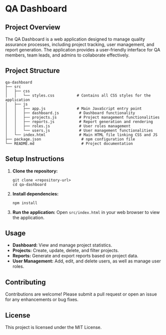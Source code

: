 # QA Dashboard

## Project Overview
The QA Dashboard is a web application designed to manage quality assurance processes, including project tracking, user management, and report generation. The application provides a user-friendly interface for QA members, team leads, and admins to collaborate effectively.

## Project Structure
```
qa-dashboard
├── src
│   ├── css
│   │   └── styles.css          # Contains all CSS styles for the application
│   ├── js
│   │   ├── app.js              # Main JavaScript entry point
│   │   ├── dashboard.js         # Dashboard functionality
│   │   ├── projects.js          # Project management functionalities
│   │   ├── reports.js           # Report generation and rendering
│   │   ├── roles.js             # User roles management
│   │   └── users.js             # User management functionalities
│   └── index.html               # Main HTML file linking CSS and JS
├── package.json                  # npm configuration file
└── README.md                     # Project documentation
```

## Setup Instructions
1. **Clone the repository:**
   ```
   git clone <repository-url>
   cd qa-dashboard
   ```

2. **Install dependencies:**
   ```
   npm install
   ```

3. **Run the application:**
   Open `src/index.html` in your web browser to view the application.

## Usage
- **Dashboard:** View and manage project statistics.
- **Projects:** Create, update, delete, and filter projects.
- **Reports:** Generate and export reports based on project data.
- **User Management:** Add, edit, and delete users, as well as manage user roles.

## Contributing
Contributions are welcome! Please submit a pull request or open an issue for any enhancements or bug fixes.

## License
This project is licensed under the MIT License.